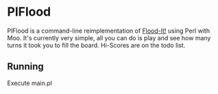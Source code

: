 # PlFlood

PlFlood is a command-line reimplementation of [Flood-It!](https://play.google.com/store/apps/details?id=com.labpixies.flood) using Perl with Moo. It's currently very simple, all you can do is play and see how many turns it took you to fill the board. Hi-Scores are on the todo list.

## Running

Execute main.pl
